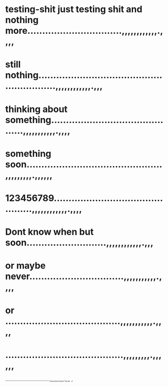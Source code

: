 # testing-shit just testing shit and  nothing more................................,,,,,,,,,,,,.,,,,
# still nothing...........................................................,,,,,,,,,,,,.,,,
# thinking about something............................................,,,,,,,,,,,.,,,,
# something soon..............................................,,,,,,,,,.,,,,,,
# 123456789..............................................,,,,,,,,,,,,.,,,,
# Dont know when but soon...........................,,,,,,,,,,,,.,,,
# or maybe never................................,,,,,,,,,,,.,,,,
# or .......................................,,,,,,,,,,,.,,,,
# ........................................,,,,,,,,,.,,,,,,
...................................,,,,,,,,,,,.,,,,
,
